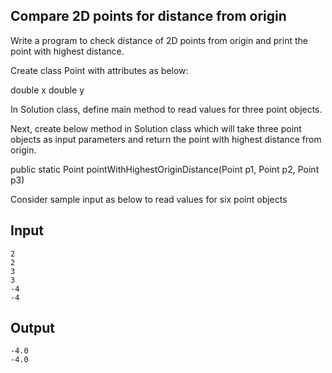## Compare 2D points for distance from origin

Write a program to check distance of 2D points from origin and print the point with highest distance.


Create class Point with attributes as below:

double x
double y

In Solution class, define main method to read values for three point objects.

Next, create below method in Solution class which will take three point objects as input parameters and return the point with highest distance from origin.

public static Point pointWithHighestOriginDistance(Point p1, Point p2, Point p3)

Consider sample input as below to read values for six point objects

## Input

    2
    2
    3
    3
    -4
    -4

## Output
    -4.0
    -4.0